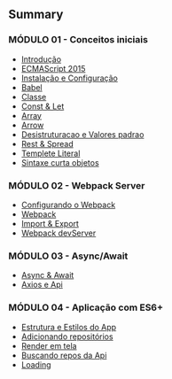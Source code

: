 ## Summary


### MÓDULO 01 - Conceitos iniciais

<ul>
    <li><a href="https://github.com/lucaspedronet/curso-ecmas6-news-features/blob/master/modulo-01-conceitos-iniciais/introducao.md" target="blank">Introdução</a></li>
    <li><a href="https://github.com/lucaspedronet/curso-ecmas6-news-features/blob/master/modulo-01-conceitos-iniciais/ecmascript-2015.md" target="blank">ECMAScript 2015</a></li>
    <li><a href="https://github.com/lucaspedronet/curso-ecmas6-news-features/blob/master/modulo-01-conceitos-iniciais/instalacao-e-configuracao.md" target="blank">Instalação e Configuração</a></li>
    <li><a href="https://github.com/lucaspedronet/curso-ecmas6-news-features/blob/master/modulo-01-conceitos-iniciais/babel.md" target="blank">Babel</a></li>
    <li><a href="https://github.com/lucaspedronet/curso-ecmas6-news-features/blob/master/modulo-01-conceitos-iniciais/classe.md" target="blank">Classe</a></li>
    <li><a href="https://github.com/lucaspedronet/curso-ecmas6-news-features/blob/master/modulo-01-conceitos-iniciais/const-e-let.md" target="blank">Const & Let</a></li>
    <li><a href="https://github.com/lucaspedronet/curso-ecmas6-news-features/blob/master/modulo-01-conceitos-iniciais/array.md" target="blank">Array</a></li>
    <li><a href="https://github.com/lucaspedronet/curso-ecmas6-news-features/blob/master/modulo-01-conceitos-iniciais/arrow.md" target="blank">Arrow</a></li>
    <li><a href="https://github.com/lucaspedronet/curso-ecmas6-news-features/blob/master/modulo-01-conceitos-iniciais/desistruturacao-valores-padrao.md" target="blank">Desistruturacao e Valores padrao</a></li>
    <li><a href="https://github.com/lucaspedronet/curso-ecmas6-news-features/blob/master/modulo-01-conceitos-iniciais/rest-spread.md" target="blank">Rest & Spread</a></li>
    <li><a href="https://github.com/lucaspedronet/curso-ecmas6-news-features/blob/master/modulo-01-conceitos-iniciais/templete-literal.md" target="blank">Templete Literal</a></li>
    <li><a href="https://github.com/lucaspedronet/curso-ecmas6-news-features/blob/master/modulo-01-conceitos-iniciais/sintaxe-curta-objetos.md" target="blank">Sintaxe curta objetos</a></li>
</ul>

### MÓDULO 02 - Webpack Server

<ul>
    <li><a href="https://github.com/lucaspedronet/curso-ecmas6-news-features/blob/master/modulo-01-conceitos-iniciais/webpack-configurando.md" target="blank">Configurando o Webpack</a></li>
    <li><a href="https://github.com/lucaspedronet/curso-ecmas6-news-features/blob/master/modulo-01-conceitos-iniciais/webpack-" target="blank">Webpack</a></li>
    <li><a href="https://github.com/lucaspedronet/curso-ecmas6-news-features/blob/master/modulo-01-conceitos-iniciais/import--export-" target="blank">Import & Export</a></li>
    <li><a href="https://github.com/lucaspedronet/curso-ecmas6-news-features/blob/master/modulo-01-conceitos-iniciais/webpack-devserver-" target="blank">Webpack devServer</a></li>
</ul>

### MÓDULO 03 - Async/Await

<ul>
  <li><a href="https://github.com/lucaspedronet/curso-ecmas6-news-features/blob/master/modulo-01-conceitos-iniciais/async--await-" target="blank">Async & Await</a></li>
    <li><a href="https://github.com/lucaspedronet/curso-ecmas6-news-features/blob/master/modulo-01-conceitos-iniciais/axios-e-api-" target="blank">Axios e Api</a></li>
    
</ul>

### MÓDULO 04 - Aplicação com ES6+

<ul>
  <li><a href="https://github.com/lucaspedronet/curso-ecmas6-news-features/blob/master/modulo-01-conceitos-iniciais/app-com-es6-" target="blank">Estrutura e Estilos do App</a></li>
    <li><a href="https://github.com/lucaspedronet/curso-ecmas6-news-features/blob/master/modulo-01-conceitos-iniciais/adicionando-repos-" target="blank">Adicionando repositórios</a></li>
    <li><a href="#" target="blank">Render em tela</a></li>
    <li><a href="https://github.com/lucaspedronet/curso-ecmas6-news-features/blob/master/modulo-01-conceitos-iniciais/buscando-api-" target="blank">Buscando repos da Api</a></li>
    <li><a href="https://github.com/lucaspedronet/curso-ecmas6-news-features/blob/master/modulo-01-conceitos-iniciais/loading-" target="blank">Loading</a></li>
</ul>